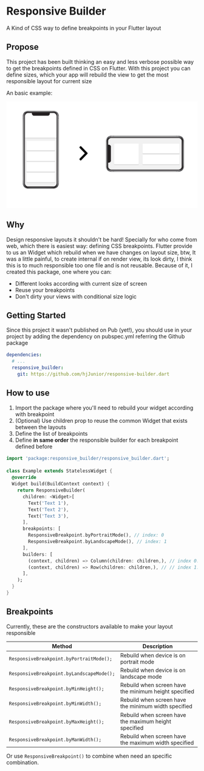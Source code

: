 # Responsive Builder

A Kind of CSS way to define breakpoints in your Flutter layout

## Propose
This project has been built thinking an easy and less verbose possible way to get the breakpoints defined in CSS on Flutter.
With this project you can define sizes, which your app will rebuild the view to get the most responsible layout for current size 

An basic example: 

![Portrait -> Landscape](/preview.png?raw=true "Portrait to landscape")

## Why
Design responsive layouts it shouldn't be hard! Specially for who come from web, which there is easiest way: defining CSS breakpoints.
Flutter provide to us an Widget which rebuild when we have changes on layout size, btw, It was a little painful, to create internal if on render view, its look dirty, I think this is to much responsible too one file and is not reusable.
Because of it, I created this package, one where you can:

- Different looks according with current size of screen
- Reuse your breakpoints
- Don't dirty your views with conditional size logic

## Getting Started

Since this project it wasn't published on Pub (yet!), you should use in your project by adding the dependency on pubspec.yml referring the Github package

```yaml
dependencies:
  # ...
  responsive_builder:
    git: https://github.com/hjJunior/responsive-builder.dart
```

## How to use
1. Import the package where you'll need to rebuild your widget according with breakpoint
2. (Optional) Use children prop to reuse the common Widget that exists between the layouts
3. Define the list of breakpoints
4. Define **in same order** the responsible builder for each breakpoint defined before

```dart
import 'package:responsive_builder/responsive_builder.dart';

class Example extends StatelessWidget {
  @override
  Widget build(BuildContext context) {
    return ResponsiveBuilder(
      children: <Widget>[
        Text('Text 1'),
        Text('Text 2'),
        Text('Text 3'),
      ],
      breakpoints: [
        ResponsiveBreakpoint.byPortraitMode(), // index: 0
        ResponsiveBreakpoint.byLandscapeMode(), // index: 1
      ],
      builders: [
        (context, children) => Column(children: children,), // index 0: portrait
        (context, children) => Row(children: children,), // // index 1: landscape
      ],
    );
  }
}
```

## Breakpoints
Currently, these are the constructors available to make your layout responsible

| Method | Description |
|--|--|
| `ResponsiveBreakpoint.byPortraitMode();` | Rebuild when device is on portrait mode |
| `ResponsiveBreakpoint.byLandscapeMode();` | Rebuild when device is on landscape mode |
| `ResponsiveBreakpoint.byMinHeight();` | Rebuild when screen have the minimum height specified | 
| `ResponsiveBreakpoint.byMinWidth();` | Rebuild when screen have the minimum width specified |
| `ResponsiveBreakpoint.byMaxHeight();` | Rebuild when screen have the maximum height specified | 
| `ResponsiveBreakpoint.byManWidth();` | Rebuild when screen have the maximum width specified |

Or use `ResponsiveBreakpoint()` to combine when need an specific combination.
